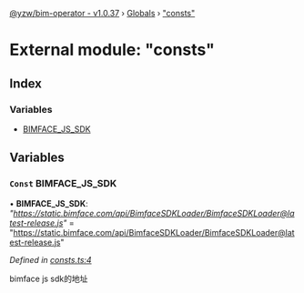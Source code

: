 [@yzw/bim-operator - v1.0.37](../README.md) › [Globals](../globals.md) › ["consts"](_consts_.md)

# External module: "consts"

## Index

### Variables

* [BIMFACE_JS_SDK](_consts_.md#const-bimface_js_sdk)

## Variables

### `Const` BIMFACE_JS_SDK

• **BIMFACE_JS_SDK**: *"https://static.bimface.com/api/BimfaceSDKLoader/BimfaceSDKLoader@latest-release.js"* = "https://static.bimface.com/api/BimfaceSDKLoader/BimfaceSDKLoader@latest-release.js"

*Defined in [consts.ts:4](https://github.com/youkaisteve/bim-operator/blob/eefad41/src/consts.ts#L4)*

bimface js sdk的地址
